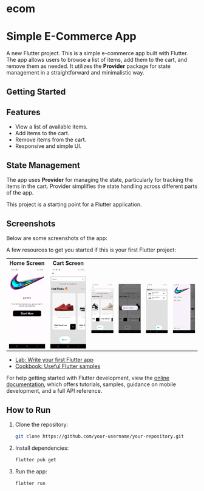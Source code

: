 # ecom
# Simple E-Commerce App

A new Flutter project.
This is a simple e-commerce app built with Flutter. The app allows users to browse a list of items, add them to the cart, and remove them as needed. It utilizes the **Provider** package for state management in a straightforward and minimalistic way.

## Getting Started
## Features
- View a list of available items.
- Add items to the cart.
- Remove items from the cart.
- Responsive and simple UI.

## State Management
The app uses **Provider** for managing the state, particularly for tracking the items in the cart. Provider simplifies the state handling across different parts of the app.

This project is a starting point for a Flutter application.
## Screenshots
Below are some screenshots of the app:

A few resources to get you started if this is your first Flutter project:
<table>
  <tr>
    <th>Home Screen</th>
    <th>Cart Screen</th>
  </tr>
  <tr>
    <td><img src="lib/screenshots/Screenshot_20241023_225345.jpg" width="250"></td>
    <td><img src="lib/screenshots/Screenshot_20241023_225356.jpg" width="250"></td>
    <td><img src="lib/screenshots/Screenshot_20241023_225403.jpg" width="250"></td>
    <td><img src="lib/screenshots/Screenshot_20241023_225417.jpg" width="250"></td>
    <td><img src="lib/screenshots/Screenshot_20241023_225542.jpg" width="250"></td>
    <td><img src="lib/screenshots/Screenshot_20241023_225408.jpg" width="250"></td>
  </tr>
</table>

- [Lab: Write your first Flutter app](https://docs.flutter.dev/get-started/codelab)
- [Cookbook: Useful Flutter samples](https://docs.flutter.dev/cookbook)

For help getting started with Flutter development, view the
[online documentation](https://docs.flutter.dev/), which offers tutorials,
samples, guidance on mobile development, and a full API reference.
## How to Run
1. Clone the repository:
    ```bash
    git clone https://github.com/your-username/your-repository.git
    ```
2. Install dependencies:
    ```bash
    flutter pub get
    ```
3. Run the app:
    ```bash
    flutter run
    ```
